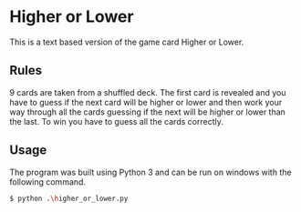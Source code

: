 # Higher or Lower

This is a text based version of the game card Higher or Lower.

## Rules

9 cards are taken from a shuffled deck. The first card is revealed and you have to guess if the next card will be higher or lower and then work your way through all the cards guessing if the next will be higher or lower than the last. To win you have to guess all the cards correctly.

## Usage

The program was built using Python 3 and can be run on windows with the following command.

```bash
$ python .\higher_or_lower.py
```